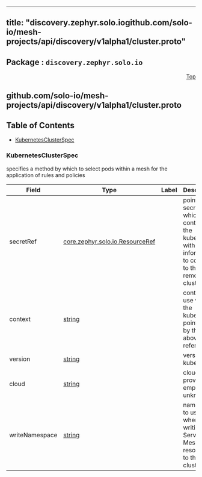 
---
title: "discovery.zephyr.solo.iogithub.com/solo-io/mesh-projects/api/discovery/v1alpha1/cluster.proto"
---

## Package : `discovery.zephyr.solo.io`



<a name="top"></a>

<a name="API Reference for github.com/solo-io/mesh-projects/api/discovery/v1alpha1/cluster.proto"></a>
<p align="right"><a href="#top">Top</a></p>

## github.com/solo-io/mesh-projects/api/discovery/v1alpha1/cluster.proto


## Table of Contents
  - [KubernetesClusterSpec](#discovery.zephyr.solo.io.KubernetesClusterSpec)







<a name="discovery.zephyr.solo.io.KubernetesClusterSpec"></a>

### KubernetesClusterSpec
specifies a method by which to select pods within a mesh for the application of rules and policies


| Field | Type | Label | Description |
| ----- | ---- | ----- | ----------- |
| secretRef | [core.zephyr.solo.io.ResourceRef](#core.zephyr.solo.io.ResourceRef) |  | pointer to secret which contains the kubeconfig with information to connect to the remote cluster. |
| context | [string](#string) |  | context to use within the kubeconfig pointed to by the above reference |
| version | [string](#string) |  | version of kubernetes |
| cloud | [string](#string) |  | cloud provider, empty if unknown |
| writeNamespace | [string](#string) |  | namespace to use when writing Service Mesh Hub resources to this cluster |





 <!-- end messages -->

 <!-- end enums -->

 <!-- end HasExtensions -->

 <!-- end services -->

